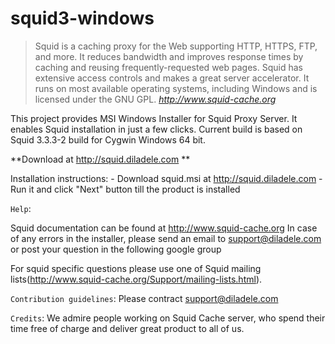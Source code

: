 squid3-windows
==============

> Squid is a caching proxy for the Web supporting HTTP, HTTPS, FTP, and more. It reduces bandwidth and improves response times by caching and reusing frequently-requested web pages. Squid has extensive access controls and makes a great server accelerator. It runs on most available operating systems, including Windows and is licensed under the GNU GPL.
> <cite> <http://www.squid-cache.org>

This project provides MSI Windows Installer for Squid Proxy Server. It enables Squid installation in just a few clicks. Current build is based on Squid 3.3.3-2 build for Cygwin Windows 64 bit.

**Download at http://squid.diladele.com **

Installation instructions: 
    - Download squid.msi at http://squid.diladele.com
    - Run it and click "Next" button till the product is installed

`Help`:

Squid documentation can be found at http://www.squid-cache.org
In case of any errors in the installer, please send an email to support@diladele.com or post your question in the following google group <Squid Windows Installer>

For squid specific questions please use one of Squid mailing lists(http://www.squid-cache.org/Support/mailing-lists.html).

`Contribution guidelines`:
Please contract support@diladele.com

`Credits`:
We admire people working on Squid Cache server, who spend their time free of charge and deliver great product to all of us.